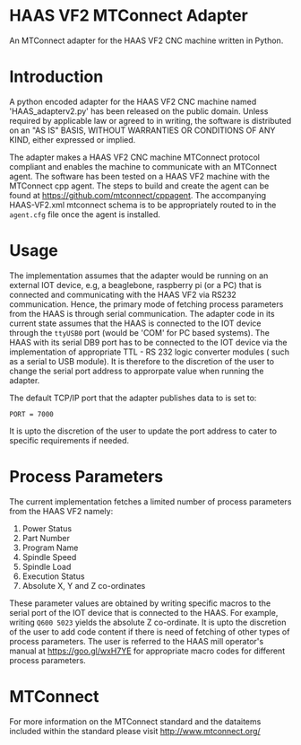 # HAAS VF2 MTConnect Adapter
An MTConnect adapter for the HAAS VF2 CNC machine written in Python.

# Introduction
A python encoded adapter for the HAAS VF2 CNC machine named 'HAAS_adapterv2.py' has been released on the public domain. Unless required by applicable law or agreed to in writing, the software is distributed on an "AS IS" BASIS, WITHOUT WARRANTIES OR CONDITIONS OF ANY KIND, either expressed or implied.

The adapter makes a HAAS VF2 CNC machine MTConnect protocol compliant and enables the machine to communicate with an MTConnect agent. The software has been tested on a HAAS VF2 machine with the MTConnect cpp agent. The steps to build and create the agent can be found at https://github.com/mtconnect/cppagent. The accompanying HAAS-VF2.xml mtconnect schema is to be appropriately routed to in the `agent.cfg` file once the agent is installed.

# Usage
The implementation assumes that the adapter would be running on an external IOT device, e.g, a beaglebone, raspberry pi (or a PC) that is connected and communicating with the HAAS VF2 via RS232 communication. Hence, the primary mode of fetching process parameters from the HAAS is through serial communication. The adapter code in its current state assumes that the HAAS is connected to the IOT device through the `ttyUSB0` port (would be 'COM' for PC based systems). The HAAS with its serial DB9 port has to be connected to the IOT device via the implementation of appropriate TTL - RS 232 logic converter modules ( such as a serial to USB module). It is therefore to the discretion of the user to change the serial port address to approrpate value when running the adapter.

The default TCP/IP port that the adapter publishes data to is set to:

`PORT = 7000`

It is upto the discretion of the user to update the port address to cater to specific requirements if needed.

# Process Parameters
The current implementation fetches a limited number of process parameters from the HAAS VF2 namely:
1. Power Status
2. Part Number
3. Program Name
4. Spindle Speed
5. Spindle Load
6. Execution Status
7. Absolute X, Y and Z co-ordinates

These parameter values are obtained by writing specific macros to the serial port of the IOT device that is connected to the HAAS. For example, writing `Q600 5023` yields the absolute Z co-ordinate. It is upto the discretion of the user to add code content if there is need of fetching of other types of process parameters. The user is referred to the HAAS mill operator's manual at https://goo.gl/wxH7YE for appropriate macro codes for different process parameters.

# MTConnect
For more information on the MTConnect standard and the dataitems included within the standard please visit http://www.mtconnect.org/

